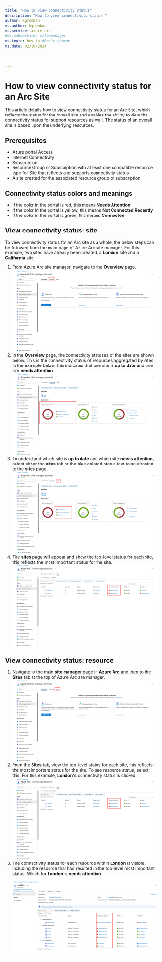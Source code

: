 ```yaml
---
title: "How to view connectivity status"
description: "How to view connectivity status "
author: kgremban
ms.author: kgremban
ms.service: azure-arc
#ms.subservice: site-manager
ms.topic: how-to #Don't change
ms.date: 02/16/2024



---
```

# How to view connectivity status for an Arc Site

This article details how to view connectivity status for an Arc Site, which reflects the status for the overall site and enables the ability to view the connectivity status for support resources as well. The status of an overall site is based upon the underlying resources.

## Prerequisites

* Azure portal Access
* Internet Connectivity
* Subscription
* Resource Group or Subscription with at least one compatible resource type for Site that reflects and supports connectivity status
* A site created for the associated resource group or subscription

## Connectivity status colors and meanings

* If the color in the portal is red, this means **Needs Attention**
* If the color in the portal is yellow, this means **Not Connected Recently**
* If the color in the portal is green, this means **Connected**

## View connectivity status: site

To view connectivity status for an Arc site as a whole, the below steps can be followed from the main page of Azure Arc site manager. For this example, two sites have already been created, a **London** site and a **California** site. 

1. From Azure Arc site manager, navigate to the **Overview** page. 
![Site_Manager_Overview](./media/Overview_Sites_page.png)
2. In the **Overview** page, the connectivity statuses of the sites are shown below. This is the connectivity status of resources aggregated by sites. In the example below, this indicates that one site is **up to date** and one site **needs attention**
![Site_Manager_Overview_connectivity](./media/site_connection_overview.png)
3. To understand which site is **up to date** and which site **needs attention**, select either the **sites** tab or the blue colored status text to be directed to the **sites** page.
![Site_Manager_Overview_connectivity_details](./media/click_connectivity_status_site_details.png)
4. The **sites** page will appear and show the top-level status for each site, this reflects the most important status for the site. 
![Site_Manager_Overview_connectivity_details_status_site_page](./media/site_connectivity_status_from_sites_page.png)

## View connectivity status: resource

1. Navigate to the main **site manager** page in **Azure Arc** and then to the **Sites** tab at the top of Azure Arc site manager. 
![Site_Manager_Overview_button_Page_again](./media/sites_button_from_site_manager.png)
2. From the **Sites** tab, view the top-level status for each site, this reflects the most important status for the site. To see resource status, select this. For this example, **London's** connectivity status is clicked.
![Site_Manager_Overview_connectivity_details_status_site_page_again](./media/site_connectivity_status_from_sites_page.png)
3. The connectivity status for each resource within **London** is visible, including the resource that had resulted in the top-level most important status. Which for **London** is **needs attention**
![Site_Manager_Overview_connectivity_details_status_london](./media/london_resource_status_connectivity.png)
